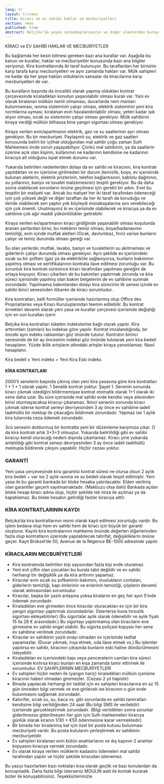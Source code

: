 ```yaml
---
lang: tr
layout: tr/news
title: Kiracı ve ev sahibi haklar ve mecburiyetleri
section: news
published: true
abstract: Belçika’da yaşan vatandaşlarımızın ve diğer ülkelerden buraya göç etmiş kişilerin yaşadıkları sorunlar içerisinde öncelikli olarak kira ile ilgili sorunlar yer alıyor.
---
```


KİRACI ve EV SAHİBİ HAKLAR VE MECBURİYETLER

Bu bağlamda her kesin bilmesi gereken bazı ana kurallar var. Aşağıda bu kanun ve kurallar, haklar ve mecburiyetler konusunda bazı ana bilgiler veriyoruz.
Kira kontratlarında iki taraf bulunuyor. Bu taraflardan her birisinin karşı tarafa karşı mecburiyetleri ve aynı zamanda hakları var. Mülk sahipleri ne kadar da her şeye hakları olduklarını sansalar da kiracılarına karşı mecburiyetleri de var.

Bu kuralların başında da öncelikli olarak yapmış oldukları kontrat çerçevesinde kiraladıkları konutun yaşanılabilir olması kuralı var. Yani ev olarak kiralanan mülkün nemli olmaması, duvarlarda nem mantarı bulunmaması, ısınma sisteminin çalışır olması, elektrik sisteminin yeni kira normlarına uyması, kiralanan evin havalandırılabilir olması, yeteri kadar ışık alıyor olması, sıcak su sisteminin çalışır olması gerekiyor. Mülk sahibinin kiraya verdiği mülkün bilhassa bina yangın sigortası olması gerekiyor.

Kiraya verilen evin/apartmanın elektrik, gaz ve su saatlerinin ayrı olması gerekiyor. Bu bir mecburiyet. Paylaşımlı su, elektrik ve gaz saatleri konusunda belirli bir içtihat olduğundan mal sahibi çoğu zaman Sulh Mahkemesi önde sorun yaşayabiliyor. Çünkü mal sahibinin, ya da saatlerin üzerine açık olan kişinin, kullanımın ne kadarının kendisine ne kadarının kiracıya ait olduğunu ispat etmek durumu var.

Yukarıda belirtilen nedenlerden dolayı da ev sahibi ve kiracının, kira kontratı yapıldıktan ve ev içerisine girilmeden bir durum (temizlik, boya, ev içerisinde bulunan aletlerin, elektrik prizlerinin, telefon bağlantısının, kablolu dağıtımın, su yollarının, banyo ve tuvalet malzemesinin) tespiti gerekiyor. Bu da daha sonra olabilecek sorunların önüne geçilmesi için gerekli bir adım. Evet bu tespitin bir maliyeti var. Ancak bu maliyet her iki taraf tarafından ödeneceği için çok yüksek değil ve diğer taraftan da her iki tarafı da koruduğu ve ileride olabilecek sen yaptın yok böyleydi münakaşalarına son verebileceği için çok önemli. Unutmayınız ki ev içerisinde olabilecek ve kiracıya ya da ev sahibine çok ağır maddi yükümlülükler getirebilir.

Kiraya verilen ev/apartmanın kiracı girdiğinde yaşanabilir olması koşulunda aranan şartlardan birisi, bu mekânın temiz olması, boya/badanasının temizliği, evin içinde mutfak aletleri (Ocak, davlumbaz, fırın) varise bunların çalışır ve temiz durumda olması gereği var.

Su olan yerlerde; mutfak, lavabo, banyo ve tuvaletlerin su akıtmaması ve giderlerin çalışır durumda olması gerekiyor. Aynı şekilde ev içerisindeki sıcak su bir şofben (gaz ya da elektrik)ile sağlanıyorsa, bunların bakımının yapılmış olması ve sertifikalarının kontrata ilave edilmesi zorunluğu var. Bu zorunluk kira kontratı süresince kiracı tarafından yapılması gereğini de ortaya koyuyor. Kiracı çıkarken de bu bakımları yaptırmak zorunda ve kira süreci içerisinde yapılmış olan bakım belgelerini de ev sahibine sunmak zorundadır. Yapılmamış bakımlardan dolayı kira sürecinin ilk senesi içinde ev sahibi ikinci senesinden itibaren de kiracı sorumludur.

Kira kontratları, belli formüller içerisinde hazırlanmış olup Office des Propriaitaires veya Kiracı Kuruluşlarından teemin edilebilir. Bu kontrat örnekleri devamlı olarak yeni yasa ve kurallar çerçevesi içerisinde değiştiği için en son kuralları içerir.

Belçika kira kontratları tüketim indekslerine bağlı olarak yapılır. Kira arttırımları (zamları) bu indekse göre yapılır. Kontrat imzalandığında, bir önceki ayın indeks rakkamları göz önünde tutulur. Kontratın birinci senesinde de bir ay öncesinin indeksi göz önünde tutularak yeni kira bedeli hesaplanır. Yüzde ikilik artışların altındaki artışlar kiraya yansıtılamaz.
Nasıl hesaplanır.

Kira bedeli x Yeni indeks = Yeni Kira
Eski indeks

#### KİRA KONTRATLARI

2000’li senelerin başında çıkmış olan yeni kira yasasına göre kira kontratları 1 + 1 + 1 olarak yapılır. 1 Senelik kontrat yoktur. Şayet 1. Senenin sonunda kiracı çıkmak istediğini bildirmemişse kontrat otomatik olarak 1+1 olarak iki sene daha uzar. Bu süre içerisinde mal sahibi evde kendisi veya ailesinden birisi oturmayacaksa kiracıyı çıkaramaz. İkinci senenin sonunda kiracı çıkmak isterse kontrat seneyi devriyesinden 3 ay önce ev sahibine iadeli taahhütlü bir mektup ile çıkacağını bildirmek zorundadır. Yapmaz ise 1 aylık kira tutarında ceza ödemek zorundadır.

3cü senesini doldurmuş bir kontratta yeni bir düzenleme karşımıza çıkar. O da kira kontratı artık 3+3+3 olmuştur. Yukarıda belirtildiği gibi ev sahibi kiracıyı kendi oturacağı nedeni dışında çıkartamaz. Kiracı yine yukarıda anlatıldığı gibi kontrat seneyi devriyesinden 3 ay önce iadeli taahhütlü mektupla bildirerek çıkışını yapabilir. Hiçbir cezası yoktur.

### GARANTİ
Yeni yasa çerçevesinde kira garantisi kontrat süresi ne olursa olsun 2 aylık kira bedeli + var ise 2 aylık ısınma ve su bedeli olarak tespit edilmiştir. Yeni yasa ile bu garanti bankada bir bloke hesaba yatırılacaktır. Elden verilmiş olan garantiler geçerli sayılmamaktadır. (Makbuzu olsa dahi) Bankada açılan bloke hesap kiracı adına olup, hiçbir şekilde tek imza ile açılmaz ya da kapatılamaz. Bu bloke hesabın getirdiği faizler kiracıya aittir.

### KİRA KONTRATLARININ KAYDI

Belçika’da kira kontratlarının resmi olarak kayıt edilmesi zorunluğu vardır. Bu işlem bedava olup hem ev sahibi hem de kiracı için büyük bir garanti oluşturur. Kayıtlı kira kontralarının mahkeme önünde değerleri diğerlerinden fazla olup kontratların üzerinde yapılabilecek tahrifat, değişikliklerin önüne geçer. Kayıt Brüksel’de 50, Avenue de la Régence BE-1000 adresinde yapılır.

### KİRACILARIN MECBURİYETLERİ
+ Kira kontratında belirtilen kişi sayısından fazla kişi evde oturamaz.
+ Yeni evli çiftin olan çocukları bu kurala tabii değildir ve ev sahibi herhangi bir değişiklik ya da kira arttırımı yapamaz.
+ Kiracılar evin sıcak su şofbeninin bakımını, muslukların contaları, giderlerin temizliği, kapı önlerinin ve evlerinin temizliği, çöplerin devamlı olarak atılmasından sorumludur.
+ Kiracılar, başka bir yazılı anlaşma yoksa kiralarını en geç her ayın 5’inde ödemek zorundadır.
+ Kiraladıkları eve girmeden önce kiracılar oturacakları ev için bir kira yangın sigortası yaptırmak zorundadırlar. (İsterlerse buna hırsızlık sigortası ekleyebilirler) (Bu sigortalar aylık olarak ödenebilir ve aylık fiyatı 15 ila 28 € arasındadır.) Bu sigortayı yaptırmamış olan kiracıların eve girmesine ev sahibi engel olabilir. Bu sigorta poliçesi kopyası her sene ev sahibine verilmek zorundadır.
+ Kiracılar ev sahibinin yazılı onayı olmadan ev içerisinde tadilat yapamazlar. (Duvar yıkmak, inşa etmek, oda ilave etmek vs.) Bu işlemler yapılırsa ev sahibi, kiracının çıkışında bunların eski haline döndürülmesini isteyebilir.
+ Kiraladıkları ev içerisindeki kapı veya pencerelerin camları kira süreci içerisinde kırılırsa kiracı bunları en kışa zamanda tamir ettirmek ile sorumludur.
EV SAHİPLERİNİN MECBURİYETLERİ
+ Ev sahipleri hiçbir neden ile (yangın hariç) kiraladıkları mülkün içerisine kiracının haberi olmadan giremezler. (Cezası 2 yıl hapistir)
+ Binada yapılacak herhangi bir tadilat için ev sahipleri kiracılarına en az 15 gün önceden bilgi vermek ve eve girilecek ise kiracının o gün evde bulunmasını sağlamak zorundadır.
+ Kalorifer, sıcak su, su, baca vs. gibi sorunlarda ev sahibi tamiratları kendisine bilgi verildiğinden 24 saat (Bu bilgi SMS ile verilebilir) içerisinde gerçekleştirmek zorundadır. (Bilgi verildikten sonra sorunlar giderilmezse giderilmeyen her gün için Sulh mahkemeleri kiracıya günlük olarak kiranın 1/30 + €50 ödenmesine karar vermektedir)
+ Bir binada her kiralanmış kat için özel bir posta kutusu bulunması mecburiyeti vardır. Bu posta kutularını yerleştirmek ev sahibinin mecburiyetidir.
+ Ev sahipleri kiralanan evin bütün anahtarlarını ve dış kapının 2 anahtar kopyasını kiracıya vermek zorundadır.
+ Ev olarak kiraya verilen mülklerin kadastro ödemeleri mal sahibi tarafından yapılır ve hiçbir şekilde kiracıdan istenemez.

Bu yazıyı hazırlarken bazı noktaları kısa olarak geçtik ve bazı konulardan da konuşmadık. Daha fazla bilgi isterseniz MOULIN asbl ile kontak kurarak bizler ile konuşabilirsiniz.
Teşekkürlerimizle